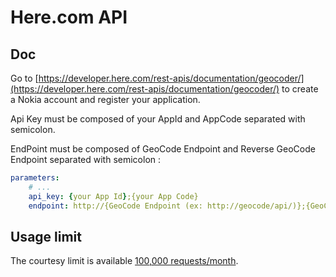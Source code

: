 Here.com API
=============

Doc
---

Go to [https://developer.here.com/rest-apis/documentation/geocoder/](https://developer.here.com/rest-apis/documentation/geocoder/) to create a Nokia account and register your application.

Api Key must be composed of your AppId and AppCode separated with semicolon.

EndPoint must be composed of GeoCode Endpoint and Reverse GeoCode Endpoint separated with semicolon :

```yaml
parameters:
    # ...
    api_key: {your App Id};{your App Code}
    endpoint: http://{GeoCode Endpoint (ex: http://geocode/api/)};{GeoCode Reverse Endpoint (ex: http://reverse.geocode/api)}
```

Usage limit
-----------

The courtesy limit is available [100,000 requests/month](https://developer.here.com/get-started#/10134035).